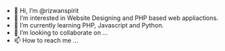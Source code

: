- 👋 Hi, I’m @rizwanspirit
- 👀 I’m interested in Website Designing and PHP based web appliactions. 
- 🌱 I’m currently learning PHP, Javascript and Python. 
- 💞️ I’m looking to collaborate on ...
- 📫 How to reach me ...

<!---
rizwanspirit/rizwanspirit is a ✨ special ✨ repository because its `README.md` (this file) appears on your GitHub profile.
You can click the Preview link to take a look at your changes.
--->
